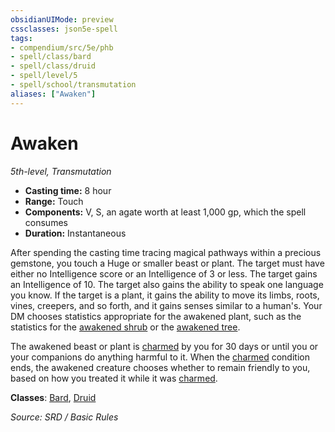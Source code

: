 ```yaml
---
obsidianUIMode: preview
cssclasses: json5e-spell
tags:
- compendium/src/5e/phb
- spell/class/bard
- spell/class/druid
- spell/level/5
- spell/school/transmutation
aliases: ["Awaken"]
---
```

# Awaken
*5th-level, Transmutation*  

- **Casting time:** 8 hour
- **Range:** Touch
- **Components:** V, S, an agate worth at least 1,000 gp, which the spell consumes
- **Duration:** Instantaneous

After spending the casting time tracing magical pathways within a precious gemstone, you touch a Huge or smaller beast or plant. The target must have either no Intelligence score or an Intelligence of 3 or less. The target gains an Intelligence of 10. The target also gains the ability to speak one language you know. If the target is a plant, it gains the ability to move its limbs, roots, vines, creepers, and so forth, and it gains senses similar to a human's. Your DM chooses statistics appropriate for the awakened plant, such as the statistics for the [awakened shrub](awakened-shrub.md) or the [awakened tree](awakened-tree.md).

The awakened beast or plant is [charmed](conditions.md#charmed) by you for 30 days or until you or your companions do anything harmful to it. When the [charmed](conditions.md#charmed) condition ends, the awakened creature chooses whether to remain friendly to you, based on how you treated it while it was [charmed](conditions.md#charmed).

**Classes**: [Bard](bard.md), [Druid](dnd5e-markdown-main/compendium/classes/druid.md)

*Source: SRD / Basic Rules*